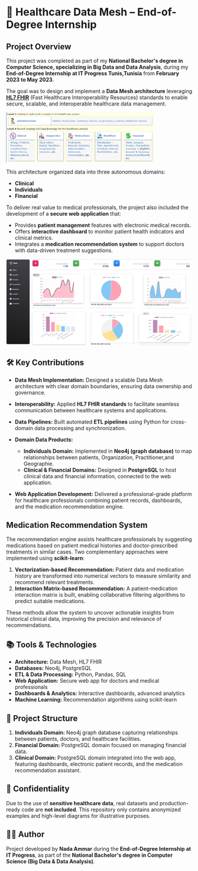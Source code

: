 # 🏥 Healthcare Data Mesh – End-of-Degree Internship

##  Project Overview

This project was completed as part of my **National Bachelor's degree in Computer Science, specializing in Big Data and Data Analysis**, during my **End-of-Degree Internship at IT Progress Tunis,Tunisia** from **February 2023 to May 2023**.

The goal was to design and implement a **Data Mesh architecture** leveraging [**HL7 FHIR**](https://www.hl7.org/fhir/) (Fast Healthcare Interoperability Resources) standards to enable secure, scalable, and interoperable healthcare data management. 

<img src="HL7ressources.png" alt="HL7FHIR" width="400"/>

This architecture organized data into three autonomous domains:

* **Clinical**
* **Individuals**
* **Financial**

To deliver real value to medical professionals, the project also included the development of a **secure web application** that:

* Provides **patient management** features with electronic medical records.
* Offers **interactive dashboard** to monitor patient health indicators and clinical metrics.
* Integrates a **medication recommendation system** to support doctors with data-driven treatment suggestions.

![HL7FHIR](clinical_domain/app_interfaces/capdash.png)

## 🛠️ Key Contributions

* **Data Mesh Implementation:** Designed a scalable Data Mesh architecture with clear domain boundaries, ensuring data ownership and governance.
* **Interoperability:** Applied **HL7 FHIR standards** to facilitate seamless communication between healthcare systems and applications.
* **Data Pipelines:** Built automated **ETL pipelines** using Python for cross-domain data processing and synchronization.
* **Domain Data Products:**

  * **Individuals Domain:** Implemented in **Neo4j (graph database)** to map relationships between patients, Organization, Practitioner,and Geographie.
  * **Clinical & Financial Domains:** Designed in **PostgreSQL** to host clinical data and financial information, connected to the web application.
* **Web Application Development:** Delivered a professional-grade platform for healthcare professionals combining patient records, dashboards, and the medication recommendation engine.

##  Medication Recommendation System

The recommendation engine assists healthcare professionals by suggesting medications based on patient medical histories and doctor-prescribed treatments in similar cases. Two complementary approaches were implemented using **scikit-learn**:

1. **Vectorization-based Recommendation:** Patient data and medication history are transformed into numerical vectors to measure similarity and recommend relevant treatments.
2. **Interaction Matrix-based Recommendation:** A patient-medication interaction matrix is built, enabling collaborative filtering algorithms to predict suitable medications.

These methods allow the system to uncover actionable insights from historical clinical data, improving the precision and relevance of recommendations.

## 📚 Tools & Technologies

* **Architecture:** Data Mesh, HL7 FHIR
* **Databases:** Neo4j, PostgreSQL
* **ETL & Data Processing:** Python, Pandas, SQL
* **Web Application:** Secure web app for doctors and medical professionals
* **Dashboards & Analytics:** Interactive dashboards, advanced analytics
* **Machine Learning:** Recommendation algorithms using scikit-learn

## 📂 Project Structure

1. **Individuals Domain:** Neo4j graph database capturing relationships between patients, doctors, and healthcare facilities.
2. **Financial Domain:** PostgreSQL domain focused on managing financial data.
3. **Clinical Domain:** PostgreSQL domain integrated into the web app, featuring dashboards, electronic patient records, and the medication recommendation assistant.

## 🔐 Confidentiality

Due to the use of **sensitive healthcare data**, real datasets and production-ready code are **not included**. This repository only contains anonymized examples and high-level diagrams for illustrative purposes.


## 👨‍💻 Author

Project developed by **Nada Ammar** during the **End-of-Degree Internship at IT Progress**, as part of the **National Bachelor's degree in Computer Science (Big Data & Data Analysis)**.

